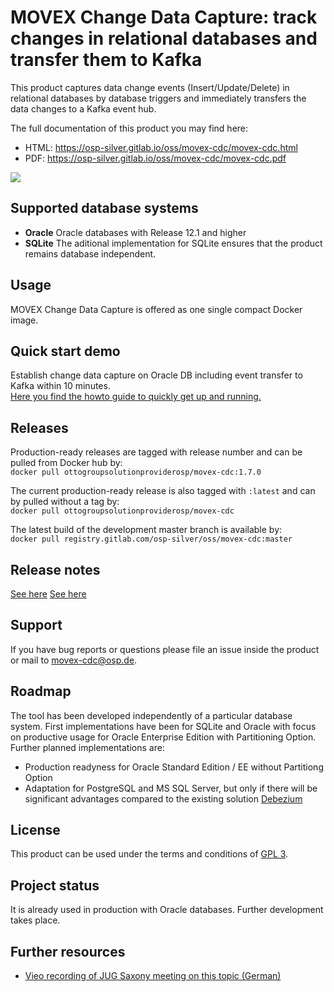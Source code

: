 # MOVEX Change Data Capture: track changes in relational databases and transfer them to Kafka

This product captures data change events (Insert/Update/Delete) in relational databases by database triggers and immediately transfers the data changes to a Kafka event hub.

The full documentation of this product you may find here:
- HTML: https://osp-silver.gitlab.io/oss/movex-cdc/movex-cdc.html
- PDF: https://osp-silver.gitlab.io/oss/movex-cdc/movex-cdc.pdf

![](doc/images/event_flow.svg)

## Supported database systems
- <b>Oracle</b> Oracle databases with Release 12.1 and higher
- <b>SQLite</b> The aditional implementation for SQLite ensures that the product remains database independent.


## Usage
MOVEX Change Data Capture is offered as one single compact Docker image.<br>

## Quick start demo
Establish change data capture on Oracle DB including event transfer to Kafka within 10 minutes.<br/>
[Here you find the howto guide to quickly get up and running.](https://osp-silver.gitlab.io/oss/movex-cdc/movex-cdc_demo.html)

## Releases
Production-ready releases are tagged with release number and can be pulled from Docker hub by:<br/>
`docker pull ottogroupsolutionproviderosp/movex-cdc:1.7.0`

The current production-ready release is also tagged with `:latest` and can by pulled without a tag by:<br>
`docker pull ottogroupsolutionproviderosp/movex-cdc`

The latest build of the development master branch is available by:<br/>
`docker pull registry.gitlab.com/osp-silver/oss/movex-cdc:master`

## Release notes
[See here](https://gitlab.com/osp-silver/oss/movex-cdc/-/blob/master/CHANGELOG.md)
[See here](CHANGELOG.md)

## Support
If you have bug reports or questions please file an issue inside the product or mail to movex-cdc@osp.de.

## Roadmap
The tool has been developed independently of a particular database system.
First implementations have been for SQLite and Oracle with focus on productive usage for Oracle Enterprise Edition with Partitioning Option.
<br/>
Further planned implementations are:
- Production readyness for Oracle Standard Edition / EE without Partitiong Option
- Adaptation for PostgreSQL and MS SQL Server, but only if there will be significant advantages compared to the existing solution [Debezium](https://debezium.io)

## License
This product can be used under the terms and conditions of [GPL 3](https://gitlab.com/osp-silver/oss/movex-cdc/-/blob/master/LICENSE).

## Project status
It is already used in production with Oracle databases.
Further development takes place.

## Further resources
- [Vieo recording of JUG Saxony meeting on this topic (German) ](https://vimeo.com/705639939)